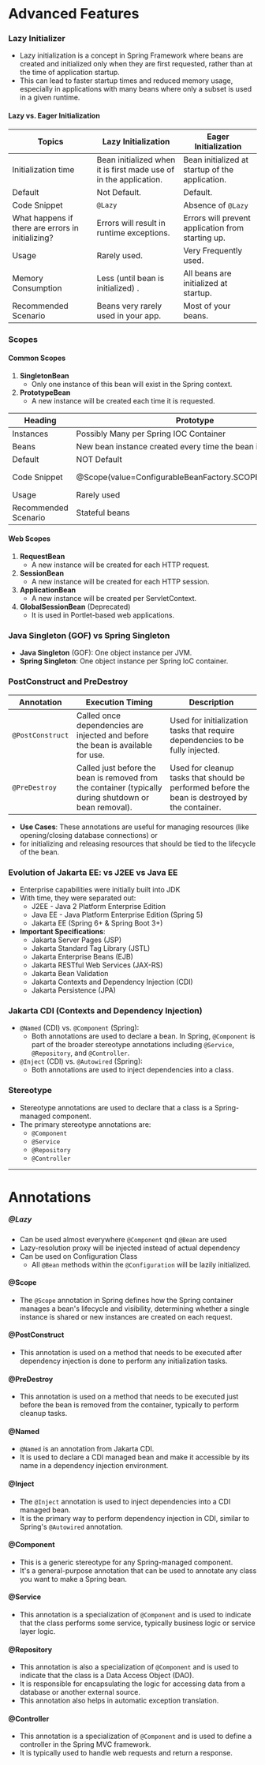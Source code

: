 # Advanced Features

### Lazy Initializer
- Lazy initialization is a concept in Spring Framework where beans are created and 
initialized only when they are first requested, rather than at the time of application startup. 
- This can lead to faster startup times and reduced memory usage, 
especially in applications with many beans where only a subset is used in a given runtime.

#### Lazy vs. Eager Initialization

| Topics                                            | Lazy Initialization                                               | Eager Initialization                              |
|---------------------------------------------------|-------------------------------------------------------------------|---------------------------------------------------|
| Initialization time                               | Bean initialized when it is first made use of in the application. | Bean initialized at startup of the application.   |
| Default                                           | Not Default.                                                      | Default.                                          |
| Code Snippet                                      | `@Lazy`                                                           | Absence of `@Lazy`                                |
| What happens if there are errors in initializing? | Errors will result in runtime exceptions.                         | Errors will prevent application from starting up. |
| Usage                                             | Rarely used.                                                      | Very Frequently used.                             |
| Memory Consumption                                | Less (until bean is initialized) .                                | All beans are initialized at startup.             |
| Recommended Scenario                              | Beans very rarely used in your app.                               | Most of your beans.                               |

### Scopes
#### Common Scopes
1. **SingletonBean**
   - Only one instance of this bean will exist in the Spring context.
2. **PrototypeBean** 
   - A new instance will be created each time it is requested.

| Heading                    | Prototype                                                    | Singleton                                                        |
|----------------------------|--------------------------------------------------------------|------------------------------------------------------------------|
| Instances                  | Possibly Many per Spring IOC Container                       | One per Spring IOC Container                                     |
| Beans                      | New bean instance created every time the bean is referred to | Same bean instance reused                                        |
| Default                    | NOT Default                                                  | Default                                                          |
| Code Snippet               | @Scope(value=ConfigurableBeanFactory.SCOPE_PROTOTYPE)        | @Scope(value=ConfigurableBeanFactory.SCOPE_SINGLETON) OR Default |
| Usage                      | Rarely used                                                  | Very frequently used                                             |
| Recommended Scenario       | Stateful beans                                               | Stateless beans                                                  |


#### Web Scopes
1. **RequestBean**
   - A new instance will be created for each HTTP request.
2. **SessionBean**
   - A new instance will be created for each HTTP session.
3. **ApplicationBean**
   - A new instance will be created per ServletContext. 
4. **GlobalSessionBean** (Deprecated)
   - It is used in Portlet-based web applications.

### Java Singleton (GOF) vs Spring Singleton
- **Java Singleton** (GOF): One object instance per JVM.
- **Spring Singleton**: One object instance per Spring IoC container.

### PostConstruct and PreDestroy

| Annotation       | Execution Timing                                                                                       | Description                                                                                    |
|------------------|--------------------------------------------------------------------------------------------------------|------------------------------------------------------------------------------------------------|
| `@PostConstruct` | Called once dependencies are injected and before the bean is available for use.                        | Used for initialization tasks that require dependencies to be fully injected.                  |
| `@PreDestroy`    | Called just before the bean is removed from the container (typically during shutdown or bean removal). | Used for cleanup tasks that should be performed before the bean is destroyed by the container. |

- **Use Cases**: These annotations are useful for 
managing resources (like opening/closing database connections) or 
- for initializing and releasing resources that should be tied to the lifecycle of the bean.

### Evolution of Jakarta EE: vs J2EE vs Java EE
- Enterprise capabilities were initially built into JDK
- With time, they were separated out:
   - J2EE - Java 2 Platform Enterprise Edition
   - Java EE - Java Platform Enterprise Edition (Spring 5)
   - Jakarta EE (Spring 6+ & Spring Boot 3+)
- **Important Specifications**:
   - Jakarta Server Pages (JSP)
   - Jakarta Standard Tag Library (JSTL)
   - Jakarta Enterprise Beans (EJB)
   - Jakarta RESTful Web Services (JAX-RS)
   - Jakarta Bean Validation
   - Jakarta Contexts and Dependency Injection (CDI)
   - Jakarta Persistence (JPA)


### Jakarta CDI (Contexts and Dependency Injection)
- `@Named` (CDI) vs. `@Component` (Spring): 
  - Both annotations are used to declare a bean. In Spring, `@Component` is part of the broader stereotype annotations including `@Service`, `@Repository`, and `@Controller`.
- `@Inject` (CDI) vs. `@Autowired` (Spring): 
  - Both annotations are used to inject dependencies into a class.

### Stereotype
- Stereotype annotations are used to declare that a class is a Spring-managed component.
- The primary stereotype annotations are:
  - `@Component`
  - `@Service`
  - `@Repository`
  - `@Controller`

---

# Annotations
 
##### @Lazy
- Can be used almost everywhere `@Component` qnd `@Bean` are used 
- Lazy-resolution proxy will be injected instead of actual dependency
- Can be used on Configuration Class
  - All `@Bean` methods within the `@Configuration` will be lazily initialized.

#### @Scope
- The `@Scope` annotation in Spring defines how the Spring container manages a bean's lifecycle
and visibility, determining whether a single instance is shared or 
new instances are created on each request.

#### @PostConstruct
- This annotation is used on a method that needs to be executed after dependency injection
is done to perform any initialization tasks.

#### @PreDestroy
- This annotation is used on a method that needs to be executed just before the bean
is removed from the container, typically to perform cleanup tasks.

#### @Named
- `@Named` is an annotation from Jakarta CDI. 
- It is used to declare a CDI managed bean and make it accessible by its name 
in a dependency injection environment.

#### @Inject
- The `@Inject` annotation is used to inject dependencies into a CDI managed bean. 
- It is the primary way to perform dependency injection in CDI, 
similar to Spring's `@Autowired` annotation.

#### @Component
- This is a generic stereotype for any Spring-managed component. 
- It's a general-purpose annotation that can be used to annotate any class 
you want to make a Spring bean.

#### @Service
- This annotation is a specialization of `@Component` and is used to indicate
that the class performs some service, typically business logic or service layer logic.

#### @Repository
- This annotation is also a specialization of `@Component` and is used to indicate
that the class is a Data Access Object (DAO). 
- It is responsible for encapsulating the logic for accessing data from a database or
another external source.
-  This annotation also helps in automatic exception translation.

#### @Controller
- This annotation is a specialization of `@Component` and is used to define a controller in the Spring MVC framework. 
- It is typically used to handle web requests and return a response.
